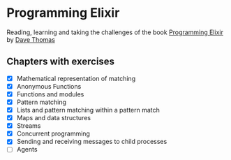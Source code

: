 # Programming Elixir

Reading, learning and taking the challenges of the book [Programming Elixir](https://pragprog.com/book/elixir/programming-elixir) by [Dave Thomas](https://pragdave.me/)

## Chapters with exercises

* [x] Mathematical representation of matching
* [x] Anonymous Functions
* [x] Functions and modules
* [x] Pattern matching
* [x] Lists and pattern matching within a pattern match
* [x] Maps and data structures
* [x] Streams
* [x] Concurrent programming
* [x] Sending and receiving messages to child processes
* [ ] Agents